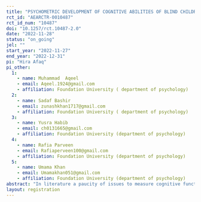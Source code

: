 ```yaml
---
title: "PSYCHOMETRIC DEVELOPMENT OF COGNITIVE ABILITIES OF BLIND CHILDREN AND ADULT"
rct_id: "AEARCTR-0010487"
rct_id_num: "10487"
doi: "10.1257/rct.10487-2.0"
date: "2022-11-28"
status: "on_going"
jel: ""
start_year: "2022-11-27"
end_year: "2022-12-31"
pi: "Hira Afaq"
pi_other:
  1:
    - name: Muhammad  Aqeel
    - email: Aqeel.1924@gmail.com
    - affiliation: Foundation University ( department of psychology)
  2:
    - name: Sadaf Bashir
    - email: zunashkhan1717@gmail.com
    - affiliation: Foundation University ( department of psychology)
  3:
    - name: Yusra Habib
    - email: ch0131665@gmail.com
    - affiliation: Foundation University (department of psychology)
  4:
    - name: Rafia Parveen
    - email: Rafiaperveen100@gmail.com
    - affiliation: Foundation University (department of psychology)
  5:
    - name: Umama Khan
    - email: Umamakhan051@gmail.com
    - affiliation: Foundation University (department of psychology)
abstract: "In literature a paucity of issues to measure cognitive functioning in the blinds is available (Rich, Anderson, 1965; Pichot, 1968; Newland, 1969; Vander Kolk, 1977; Nelson, Joyce, Dias, 2002) but in these reviews it is clear that they are not yet widely available without further support for research and development. This is particularly true for blind children. The purpose of the current study is to provide a proposal version of some of the Visual Performance Subtests adapted to blind children."
layout: registration
---
```


